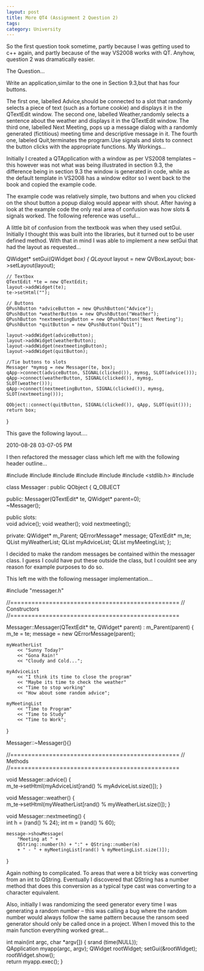 ```yaml
---
layout: post
title: More QT4 (Assignment 2 Question 2)
tags: 
category: University
---
```

So the first question took sometime, partly because I was getting used to c++ again, and partly because of the way VS2008 works with QT. Anyhow, question 2 was dramatically easier.

The Question…

Write an application,similar to the one in Section 9.3,but that has four buttons.

The first one, labelled Advice,should be connected to a slot that randomly selects a piece of text (such as a fortune cookie) and displays it in the 
QTextEdit window.
The second one, labelled Weather,randomly selects a sentence about the weather and displays it in the QTextEdit window.
The third one, labelled Next Meeting, pops up a message dialog with a randomly generated (fictitious) meeting time and descriptive message in it.
The fourth one, labeled Quit,terminates the program.Use signals and slots to connect the button clicks with the appropriate functions.
My Workings…

Initially I created a QTApplication with a window as per VS2008 templates – this however was not what was being illustrated in section 9.3, the difference being in section 9.3 the window is generated in code, while as the default template in VS2008 has a window editor so I went back to the book and copied the example code.

The example code was relatively simple, two buttons and when you clicked on the shout button a popup dialog would appear with shout. After having a look at the example code the only real area of confusion was how slots & signals worked. The following reference was useful...

A little bit of confusion from the textbook was when they used setGui. Initially I thought this was built into the libraries, but it turned out to be user defined method. With that in mind I was able to implement a new setGui that had the layout as requested…

QWidget* setGui(QWidget *box)
{
    QLayout* layout = new QVBoxLayout;
    box->setLayout(layout);

    // Textbox     
    QTextEdit *te = new QTextEdit;
    layout->addWidget(te);
    te->setHtml("");
    
    // Buttons
    QPushButton *adviceButton = new QPushButton("Advice");
    QPushButton *weatherButton = new QPushButton("Weather");
    QPushButton *nextmeetingButton = new QPushButton("Next Meeting");
    QPushButton *quitButton = new QPushButton("Quit");        
    
    layout->addWidget(adviceButton);    
    layout->addWidget(weatherButton);    
    layout->addWidget(nextmeetingButton);    
    layout->addWidget(quitButton);    
    
    //Tie buttons to slots    
    Messager *mymsg = new Messager(te, box);
    qApp->connect(adviceButton, SIGNAL(clicked()), mymsg, SLOT(advice()));
    qApp->connect(weatherButton, SIGNAL(clicked()), mymsg, SLOT(weather()));
    qApp->connect(nextmeetingButton, SIGNAL(clicked()), mymsg, SLOT(nextmeeting()));

    QObject::connect(quitButton, SIGNAL(clicked()), qApp, SLOT(quit()));    
    return box;
}

This gave the following layout….

2010-08-28 03-07-05 PM 

I then refactored the messager class which left me with the following header outline…

#include <QObject>
#include <QtGui>
#include <QWidget>
#include <QString>
#include <QList>
#include <stdlib.h>
#include <QErrorMessage>

class Messager : public QObject
{
    Q_OBJECT

public:
    Messager(QTextEdit* te, QWidget* parent=0);    
    ~Messager();

public slots:    
    void advice();
    void weather();
    void nextmeeting();

private:
    QWidget* m_Parent;
    QErrorMessage* message;
    QTextEdit* m_te;
    QList<QString> myWeatherList;
    QList<QString> myAdviceList;
    QList<QString> myMeetingList;
};
 

I decided to make the random messages be contained within the messager class. I guess I could have put these outside the class, but I couldnt see any reason for example purposes to do so.

This left me with the following messager implementation…

#include "messager.h"

//================================================
// Constructors
//================================================

Messager::Messager(QTextEdit* te, QWidget* parent) : m_Parent(parent)
{
    m_te = te;
    message = new QErrorMessage(parent);        
    
    myWeatherList
        << "Sunny Today?" 
        << "Gona Rain!"
        << "Cloudy and Cold...";
    
    myAdviceList 
        << "I think its time to close the program" 
        << "Maybe its time to check the weather"
        << "Time to stop working"
        << "How about some random advice";        

    myMeetingList
        << "Time to Program"
        << "Time to Study"
        << "Time to Work";
}

Messager::~Messager(){}

//================================================
// Methods
//================================================

void Messager::advice()
{            
    m_te->setHtml(myAdviceList[rand() % myAdviceList.size()]);
}

void Messager::weather()
{                        
    m_te->setHtml(myWeatherList[rand() % myWeatherList.size()]);
}


void Messager::nextmeeting()
{    
    int h = (rand() % 24);
    int m = (rand() % 60);    

    message->showMessage(
        "Meeting at " + 
        QString::number(h) + ":" + QString::number(m) 
        + " - " + myMeetingList[rand() % myMeetingList.size()]);
}

Again nothing to complicated. To areas that were a bit tricky was converting from an int to QString. Eventually I discovered that QString has a number method that does this conversion as a typical type cast was converting to a character equivalent.

Also, initially I was randomizing the seed generator every time I was generating a random number – this was calling a bug where the random number would always follow the same pattern because the ransom seed generator should only be called once in a project. When I moved this to the main function everything worked great…

int main(int argc, char *argv[])
{
    srand (time(NULL));    
    QApplication myapp(argc, argv);
    QWidget rootWidget;
    setGui(&rootWidget);    
    rootWidget.show();    
    return myapp.exec();
}